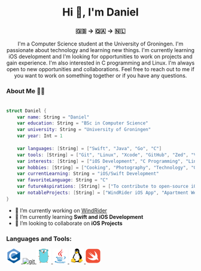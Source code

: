 <h1 align="center">Hi 👋, I'm Daniel</h1>



<h3 align="center">🇬🇧 -> 🇶🇦 -> 🇳🇱</h3>

<p align="center">I'm a Computer Science student at the University of Groningen. I'm passionate about technology and learning new things. I'm currently learning iOS development and I'm looking for opportunities to work on projects and gain experience. I'm also interested in C programming and Linux. I'm always open to new opportunities and collaborations. Feel free to reach out to me if you want to work on something together or if you have any questions. </p>

<H3> About Me 🧑‍💻 </H3>

```swift

struct Daniel {
    var name: String = "Daniel"
    var education: String = "BSc in Computer Science"
    var university: String = "University of Groningen"
    var year: Int = 1

    var languages: [String] = ["Swift", "Java", "Go", "C"]
    var tools: [String] = ["Git", "Linux", "Xcode", "GitHub", "Zed", "Vim"]
    var interests: [String] = ["iOS Development", "C Programming", "Linux", "Golang", "Web Scraping", "CLI Tools"]
    var hobbies: [String] = ["Cooking", "Photography", "Technology", "Gaming", "Baking", "Street Photography", "Portraits"]
    var currentLearning: String = "iOS/Swift Development"
    var favoriteLanguage: String = "C"
    var futureAspirations: [String] = ["To contribute to open-source iOS projects", "To master full-stack development"]
    var notableProjects: [String] = ["WindRider iOS App", "Apartment Web Scraper in Go", "Themis-CLI Application"]
}
```

- 🔭 I’m currently working on [WindRider](https://github.com/Daiigr/windrider-ios.git)
- 🌱 I’m currently learning **Swift and iOS Development**
- 👯 I’m looking to collaborate on **iOS Projects**






<h3 align="left">Languages and Tools:</h3>
<p align="left"> <a href="https://www.cprogramming.com/" target="_blank" rel="noreferrer"> <img src="https://raw.githubusercontent.com/devicons/devicon/master/icons/c/c-original.svg" alt="c" width="40" height="40"/> </a> <a href="https://git-scm.com/" target="_blank" rel="noreferrer"> <img src="https://www.vectorlogo.zone/logos/git-scm/git-scm-icon.svg" alt="git" width="40" height="40"/> </a> <a href="https://golang.org" target="_blank" rel="noreferrer"> <img src="https://raw.githubusercontent.com/devicons/devicon/master/icons/go/go-original.svg" alt="go" width="40" height="40"/> </a> <a href="https://www.java.com" target="_blank" rel="noreferrer"> <img src="https://raw.githubusercontent.com/devicons/devicon/master/icons/java/java-original.svg" alt="java" width="40" height="40"/> </a> <a href="https://www.linux.org/" target="_blank" rel="noreferrer"> <img src="https://raw.githubusercontent.com/devicons/devicon/master/icons/linux/linux-original.svg" alt="linux" width="40" height="40"/> </a> <a href="https://developer.apple.com/swift/" target="_blank" rel="noreferrer"> <img src="https://raw.githubusercontent.com/devicons/devicon/master/icons/swift/swift-original.svg" alt="swift" width="40" height="40"/> </a> </p>




